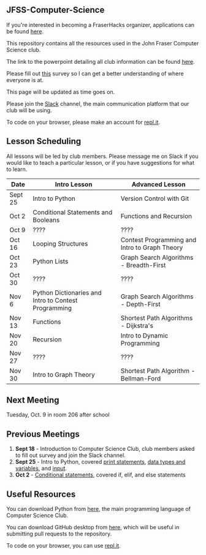 JFSS-Computer-Science
---
If you're interested in becoming a FraserHacks organizer, applications can be found [here](https://goo.gl/forms/r7SceOrojh4yDNcB3).

This repository contains all the resources used in the John Fraser Computer Science club. 

The link to the powerpoint detailing all club information can be found [here](https://goo.gl/uJyiEY).

Please fill out [this](https://drive.google.com/open?id=1ZNMRf6A26U0Sfcl_VRzdBuAz0KSdBCMS4lb1doAzk2k) survey so I can get a better understanding of where everyone is at.

This page will be updated as time goes on.

Please join the [Slack](https://join.slack.com/t/jfss-compsci/shared_invite/enQtNDM3MzY1Mzk1ODExLWYzM2ZjYzA3N2ViYzM5ZmMyZWYxZTMzMDZmMGI2YTllMDY2NDA4ZGY5NmI2MjM3OGY1YWI5ZmY3MmEzOThmODI) channel, the main communication platform that our club will be using.

To code on your browser, please make an account for [repl.it](https://repl.it).

Lesson Scheduling
---
All lessons will be led by club members. Please message me on Slack if you would like to teach a particular lesson, or if you have suggestions for what to learn.

| Date    | Intro Lesson                                         | Advanced Lesson                               |
|---------|------------------------------------------------------|-----------------------------------------------|
| Sept 25 | Intro to Python                                      | Version Control with Git                      |
| Oct 2   | Conditional Statements and Booleans                  | Functions and Recursion                       |
| Oct 9   | ????                                                 | ????                                          |
| Oct 16  | Looping Structures                                   | Contest Programming and Intro to Graph Theory |
| Oct 23  | Python Lists                                         | Graph Search Algorithms - Breadth-First       |
| Oct 30  | ????                                                 | ????                                          |
| Nov 6   | Python Dictionaries and Intro to Contest Programming | Graph Search Algorithms - Depth-First         |
| Nov 13  | Functions                                            | Shortest Path Algorithms - Dijkstra's         |
| Nov 20  | Recursion                                            | Intro to Dynamic Programming                  |
| Nov 27  | ????                                                 | ????                                          |
| Nov 30  | Intro to Graph Theory                                | Shortest Path Algorithm - Bellman-Ford        |

Next Meeting
---
Tuesday, Oct. 9 in room 206 after school

Previous Meetings
---
1. **Sept 18** - Introduction to Computer Science Club, club members asked to fill out survey and join the Slack channel.
2. **Sept 25** - Intro to Python, covered [print statements](https://github.com/JasonYG/Computer-Science-Club/tree/master/Introduction%20to%20Python/00%20-%20Basics), [data types and variables](https://github.com/JasonYG/Computer-Science-Club/tree/master/Introduction%20to%20Python/01%20-%20Input-Output%2C%20Variables%2C%20and%20Data%20Types), and [input](https://github.com/JasonYG/Computer-Science-Club/tree/master/Introduction%20to%20Python/01%20-%20Input-Output%2C%20Variables%2C%20and%20Data%20Types).
3. **Oct 2** - [Conditional statements](https://github.com/JasonYG/Computer-Science-Club/tree/master/Introduction%20to%20Python/02%20-%20Conditional%20Statements), covered if, elif, and else statements

Useful Resources
---
You can download Python from [here](https://www.python.org/downloads/), the main programming language of Computer Science Club.

You can download GitHub desktop from [here](https://desktop.github.com/), which will be useful in submitting pull requests to the repository.

To code on your browser, you can use [repl.it](https://repl.it).
